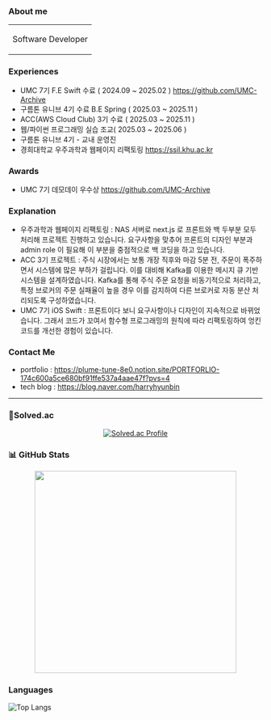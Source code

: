 ###  About me
<table>
  <tr>
    <td>
      <p> Software Developer</p> 
    </td>
  </tr>
</table>

<p align="center">

</p>

### Experiences
- UMC 7기 F.E Swift 수료 ( 2024.09 ~ 2025.02 ) https://github.com/UMC-Archive
- 구름톤 유니브 4기 수료 B.E Spring ( 2025.03 ~ 2025.11 )
- ACC(AWS Cloud Club) 3기 수료 ( 2025.03 ~ 2025.11 )
- 웹/파이썬 프로그래밍 실습 조교( 2025.03 ~ 2025.06 )
- 구름톤 유니브 4기 - 교내 운영진
- 경희대학교 우주과학과 웹페이지 리팩토링 https://ssil.khu.ac.kr
  
### Awards 
- UMC 7기 데모데이 우수상 https://github.com/UMC-Archive

### Explanation
- 우주과학과 웹페이지 리팩토링 : NAS 서버로 next.js 로 프론트와 백 두부분 모두 처리해 프로젝트 진행하고 있습니다. 요구사항을 맞추어 프론트의 디자인 부분과 admin role 이 필요해 이 부분을 중점적으로 백 코딩을 하고 있습니다.
- ACC 3기 프로젝트 :  주식 시장에서는 보통 개장 직후와 마감 5분 전, 주문이 폭주하면서 시스템에 많은 부하가 걸립니다. 이를 대비해 Kafka를 이용한 메시지 큐 기반 시스템을 설계하였습니다. Kafka를 통해 주식 주문 요청을 비동기적으로 처리하고, 특정 브로커의 주문 실패율이 높을 경우 이를 감지하여 다른 브로커로 자동 분산 처리되도록 구성하였습니다. 
- UMC 7기 iOS Swift : 프론트이다 보니 요구사항이나 디자인이 지속적으로 바뀌었습니다. 그래서 코드가 꼬여서 함수형 프로그래밍의 원칙에 따라 리팩토링하여 엉킨 코드를 개선한 경험이 있습니다. 

### Contact Me
- portfolio : https://plume-tune-8e0.notion.site/PORTFORLIO-174c600a5ce680bf91ffe537a4aae47f?pvs=4
- tech blog : https://blog.naver.com/harryhyunbin
---

### 🏅Solved.ac
<p align="center">
  <!-- 백준 solved.ac 티어 뱃지 -->
  <a href="https://solved.ac/harryhyunbin">
    <img src="http://mazassumnida.wtf/api/v2/generate_badge?boj=asdfgh0986" alt="Solved.ac Profile">
  </a>
</p>


### 📊 GitHub Stats  
<p align="center">
  <img src="https://github-readme-stats.vercel.app/api?username=lemonson03&show_icons=true&theme=radical" width="400">

</p>

### Languages
![Top Langs](https://github-readme-stats.vercel.app/api/top-langs/?username=lemonson03&layout=compact)


